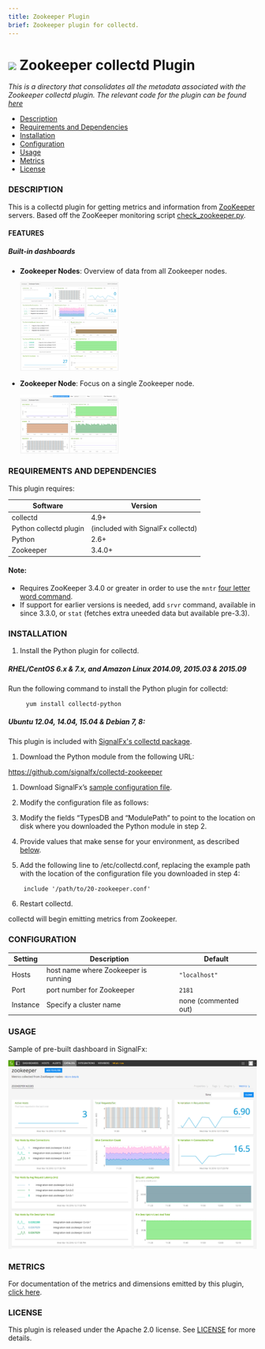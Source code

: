 ```yaml
---
title: Zookeeper Plugin
brief: Zookeeper plugin for collectd.
---
```


# ![](https://github.com/signalfx/integrations/blob/master/collectd-zookeeper/img/integrations_zookeeper.png) Zookeeper collectd Plugin

_This is a directory that consolidates all the metadata associated with the Zookeeper collectd plugin. The relevant code for the plugin can be found [here](https://github.com/signalfx/collectd-zookeeper)_

- [Description](#description)
- [Requirements and Dependencies](#requirements-and-dependencies)
- [Installation](#installation)
- [Configuration](#configuration)
- [Usage](#usage)
- [Metrics](#metrics)
- [License](#license)

### DESCRIPTION

This is a collectd plugin for getting metrics and information from
[ZooKeeper](http://zookeeper.apache.org) servers. Based off the ZooKeeper monitoring script
[check_zookeeper.py](https://svn.apache.org/repos/asf/zookeeper/trunk/src/contrib/monitoring/check_zookeeper.py).

#### FEATURES

##### Built-in dashboards

- **Zookeeper Nodes**: Overview of data from all Zookeeper nodes.

  [<img src='./img/dashboard_zookeeper_nodes.png' width=200px>](./img/dashboard_zookeeper_nodes.png)

- **Zookeeper Node**: Focus on a single Zookeeper node.

  [<img src='./img/dashboard_zookeeper_node.png' width=200px>](./img/dashboard_zookeeper_node.png)  

### REQUIREMENTS AND DEPENDENCIES

This plugin requires:

| Software          | Version        |
|-------------------|----------------|
| collectd          | 4.9+    |
| Python collectd plugin | (included with SignalFx collectd) |
| Python            | 2.6+     |
| Zookeeper         | 3.4.0+   |

#### Note:
 - Requires ZooKeeper 3.4.0 or greater in order to use the `mntr` [four letter word command](http://zookeeper.apache.org/doc/trunk/zookeeperAdmin.html#sc_zkCommands).
 - If support for earlier versions is needed, add `srvr` command, available in since 3.3.0, or `stat` (fetches extra uneeded data but available pre-3.3).


### INSTALLATION

1. Install the Python plugin for collectd.

 ##### RHEL/CentOS 6.x & 7.x, and Amazon Linux 2014.09, 2015.03 & 2015.09

 Run the following command to install the Python plugin for collectd:

         yum install collectd-python

 ##### Ubuntu 12.04, 14.04, 15.04 & Debian 7, 8:

 This plugin is included with [SignalFx's collectd package](https://support.signalfx.com/hc/en-us/articles/208080123).

1. Download the Python module from the following URL:

 https://github.com/signalfx/collectd-zookeeper

1. Download SignalFx’s [sample configuration file](https://github.com/signalfx/integrations/blob/master/collectd-zookeeper/20-zookeeper.conf).

1. Modify the configuration file as follows:

 1. Modify the fields “TypesDB and “ModulePath” to point to the location on disk where you downloaded the Python module in step 2.

 1. Provide values that make sense for your environment, as described [below](#configuration).

1. Add the following line to /etc/collectd.conf, replacing the example path with the location of the configuration file you downloaded in step 4:

        include '/path/to/20-zookeeper.conf'

1. Restart collectd.

collectd will begin emitting metrics from Zookeeper.

### CONFIGURATION

| Setting            | Description     | Default|
|--------------------|-----------------|-----------|
|Hosts | host name where Zookeeper is running| `"localhost"`|
|Port| port number for Zookeeper  | `2181`|
|Instance | Specify a cluster name | none (commented out)|


### USAGE

Sample of pre-built dashboard in SignalFx:

![](././img/dashboard_zookeeper.png)

### METRICS

For documentation of the metrics and dimensions emitted by this plugin, [click here](././docs).

### LICENSE

This plugin is released under the Apache 2.0 license. See [LICENSE](https://github.com/signalfx/collectd-zookeeper/blob/master/LICENSE) for more details.
